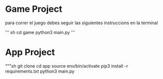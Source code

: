 # Game Project

para correr el juego debes seguir las siguientes instruccions en la terminal

''' sh
cd game
python3 main.py
'''

# App Project
"""sh
git clone
cd app
source env/bin/activate
pip3 install -r requirements.txt
python3 main.py